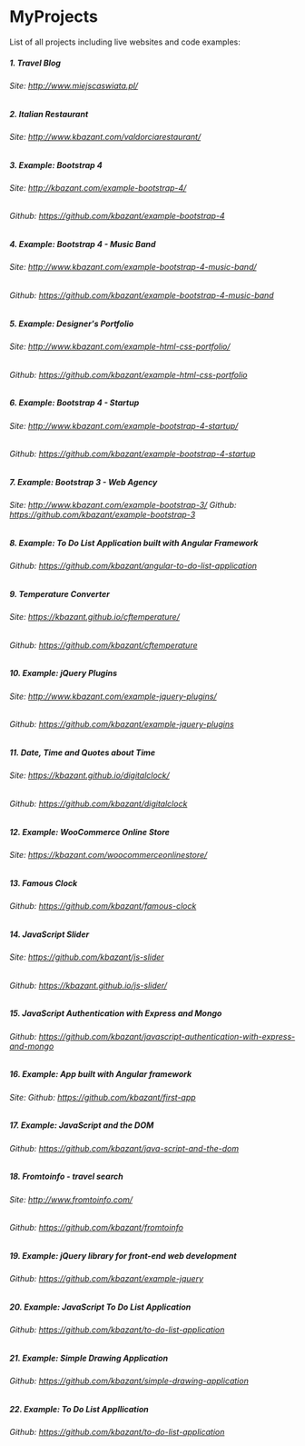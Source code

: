 # MyProjects
List of all projects including live websites and code examples:

##### 1. Travel Blog 
###### Site: http://www.miejscaswiata.pl/
##### 2. Italian Restaurant
###### Site: http://www.kbazant.com/valdorciarestaurant/
##### 3. Example: Bootstrap 4
###### Site: http://kbazant.com/example-bootstrap-4/
###### Github: https://github.com/kbazant/example-bootstrap-4
##### 4. Example: Bootstrap 4 - Music Band
###### Site: http://www.kbazant.com/example-bootstrap-4-music-band/ 
###### Github: https://github.com/kbazant/example-bootstrap-4-music-band
##### 5. Example: Designer's Portfolio
###### Site: http://www.kbazant.com/example-html-css-portfolio/ 
###### Github: https://github.com/kbazant/example-html-css-portfolio
##### 6. Example: Bootstrap 4 - Startup
###### Site: http://www.kbazant.com/example-bootstrap-4-startup/ 
###### Github: https://github.com/kbazant/example-bootstrap-4-startup
##### 7. Example: Bootstrap 3 - Web Agency
###### Site: http://www.kbazant.com/example-bootstrap-3/ Github: https://github.com/kbazant/example-bootstrap-3
##### 8. Example: To Do List Application built with Angular Framework
###### Github: https://github.com/kbazant/angular-to-do-list-application
##### 9. Temperature Converter
###### Site: https://kbazant.github.io/cftemperature/ 
###### Github: https://github.com/kbazant/cftemperature
##### 10. Example: jQuery Plugins
###### Site: http://www.kbazant.com/example-jquery-plugins/ 
###### Github: https://github.com/kbazant/example-jquery-plugins
##### 11. Date, Time and Quotes about Time
###### Site: https://kbazant.github.io/digitalclock/ 
###### Github: https://github.com/kbazant/digitalclock
##### 12. Example: WooCommerce Online Store
###### Site: https://kbazant.com/woocommerceonlinestore/ 
##### 13. Famous Clock
###### Github: https://github.com/kbazant/famous-clock
##### 14. JavaScript Slider 
###### Site: https://github.com/kbazant/js-slider 
###### Github: https://kbazant.github.io/js-slider/
##### 15. JavaScript Authentication with Express and Mongo
###### Github: https://github.com/kbazant/javascript-authentication-with-express-and-mongo 
##### 16. Example: App built with Angular framework
###### Site: Github: https://github.com/kbazant/first-app 
##### 17. Example: JavaScript and the DOM
###### Github: https://github.com/kbazant/java-script-and-the-dom
##### 18. Fromtoinfo - travel search
###### Site: http://www.fromtoinfo.com/ 
###### Github: https://github.com/kbazant/fromtoinfo 
##### 19. Example: jQuery library for front-end web development
###### Github: https://github.com/kbazant/example-jquery 
##### 20. Example: JavaScript To Do List Application
###### Github: https://github.com/kbazant/to-do-list-application 
##### 21. Example: Simple Drawing Application
###### Github: https://github.com/kbazant/simple-drawing-application
##### 22. Example: To Do List Appllication
###### Github: https://github.com/kbazant/to-do-list-application

